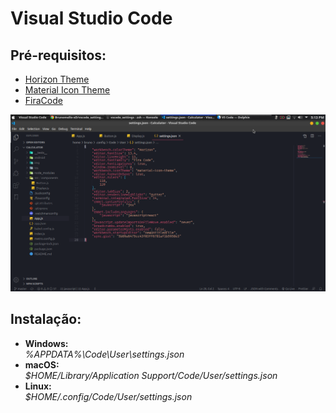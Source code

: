 <h1>Visual Studio Code</h1>
<h2>Pré-requisitos:</h2>
<ul>
  <li><a href="https://marketplace.visualstudio.com/items?itemName=jolaleye.horizon-theme-vscode" target="_blank" >Horizon    Theme</a></li>
  <li><a href="https://marketplace.visualstudio.com/items?itemName=PKief.material-icon-theme" target="_blank">Material Icon Theme</a></li>
  <li><a href="https://github.com/tonsky/FiraCode" target="_blank" >FiraCode</a></li>
</ul>
<img src="img/settings.png">
<h2>Instalação:</h2>
<ul>
  <li><b>Windows:</b></li> <var>%APPDATA%\Code\User\settings.json</var>
  <li><b>macOS:</b></li> <var>$HOME/Library/Application Support/Code/User/settings.json</var>
  <li><b>Linux:</b></li> <var>$HOME/.config/Code/User/settings.json</var>
<ul>
